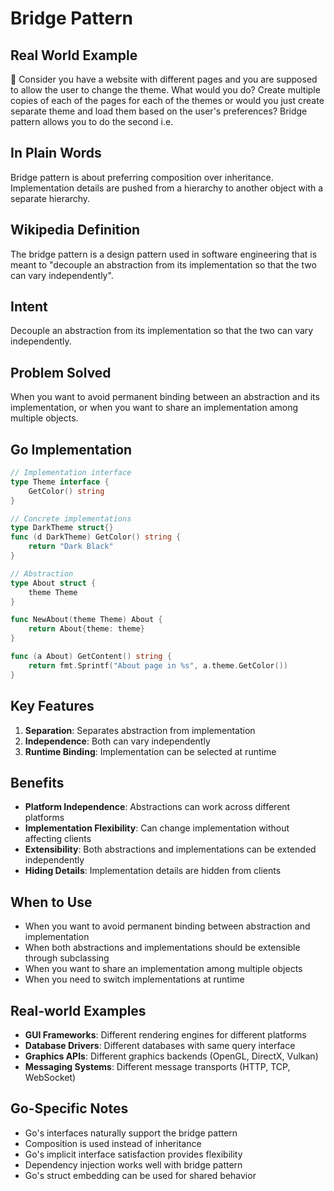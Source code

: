 # Bridge Pattern

## Real World Example
🚡 Consider you have a website with different pages and you are supposed to allow the user to change the theme. What would you do? Create multiple copies of each of the pages for each of the themes or would you just create separate theme and load them based on the user's preferences? Bridge pattern allows you to do the second i.e.

## In Plain Words
Bridge pattern is about preferring composition over inheritance. Implementation details are pushed from a hierarchy to another object with a separate hierarchy.

## Wikipedia Definition
The bridge pattern is a design pattern used in software engineering that is meant to "decouple an abstraction from its implementation so that the two can vary independently".

## Intent
Decouple an abstraction from its implementation so that the two can vary independently.

## Problem Solved
When you want to avoid permanent binding between an abstraction and its implementation, or when you want to share an implementation among multiple objects.

## Go Implementation

```go
// Implementation interface
type Theme interface {
    GetColor() string
}

// Concrete implementations
type DarkTheme struct{}
func (d DarkTheme) GetColor() string {
    return "Dark Black"
}

// Abstraction
type About struct {
    theme Theme
}

func NewAbout(theme Theme) About {
    return About{theme: theme}
}

func (a About) GetContent() string {
    return fmt.Sprintf("About page in %s", a.theme.GetColor())
}
```

## Key Features

1. **Separation**: Separates abstraction from implementation
2. **Independence**: Both can vary independently
3. **Runtime Binding**: Implementation can be selected at runtime

## Benefits

- **Platform Independence**: Abstractions can work across different platforms
- **Implementation Flexibility**: Can change implementation without affecting clients
- **Extensibility**: Both abstractions and implementations can be extended independently
- **Hiding Details**: Implementation details are hidden from clients

## When to Use

- When you want to avoid permanent binding between abstraction and implementation
- When both abstractions and implementations should be extensible through subclassing
- When you want to share an implementation among multiple objects
- When you need to switch implementations at runtime

## Real-world Examples

- **GUI Frameworks**: Different rendering engines for different platforms
- **Database Drivers**: Different databases with same query interface
- **Graphics APIs**: Different graphics backends (OpenGL, DirectX, Vulkan)
- **Messaging Systems**: Different message transports (HTTP, TCP, WebSocket)

## Go-Specific Notes

- Go's interfaces naturally support the bridge pattern
- Composition is used instead of inheritance
- Go's implicit interface satisfaction provides flexibility
- Dependency injection works well with bridge pattern
- Go's struct embedding can be used for shared behavior
